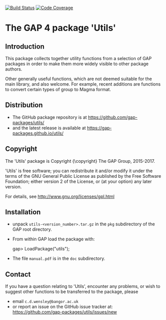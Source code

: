 [![Build Status](https://github.com/gap-packages/utils/workflows/CI/badge.svg?branch=master)](https://github.com/gap-packages/utils/actions?query=workflow%3ACI+branch%3Amaster)
[![Code Coverage](https://codecov.io/github/gap-packages/utils/coverage.svg?branch=master&token=)](https://codecov.io/gh/gap-packages/utils)

# The GAP 4 package 'Utils' 

## Introduction 

This package collects together utility functions from a selection of GAP 
packages in order to make them more widely visible to other package authors. 

Other generally useful functions, which are not deemed suitable for the main library, and also welcome.  For example, recent additions are functions to convert certain types of group to Magma format.

## Distribution

 * The GitHub package repository is at 
   <https://github.com/gap-packages/utils/> 
 * and the latest release is available at 
   <https://gap-packages.github.io/utils/>

## Copyright

The 'Utils' package is Copyright {\copyright} The GAP Group, 2015-2017. 

'Utils' is free software; you can redistribute it and/or modify
it under the terms of the GNU General Public License as published by
the Free Software Foundation; either version 2 of the License, or
(at your option) any later version. 

For details, see <http://www.gnu.org/licenses/gpl.html>

## Installation

 * unpack `utils-<version_number>.tar.gz` in the `pkg` subdirectory 
of the GAP root directory.

 * From within GAP load the package with:

    gap> LoadPackage("utils"); 

 * The file `manual.pdf` is in the `doc` subdirectory.

## Contact

If you have a question relating to 'Utils', encounter any problems, 
or wish to suggest other functions to be transferred to the package, please
 * email `c.d.wensley@bangor.ac.uk` 
 * or report an issue on the GitHub issue tracker at: 
   <https://github.com/gap-packages/utils/issues/new> 
